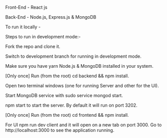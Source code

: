 Front-End - React js

Back-End - Node.js, Express.js & MongoDB

To run it locally -

Steps to run in development mode:-

Fork the repo and clone it.

Switch to development branch for running in development mode.

Make sure you have yarn Node.js & MongoDB installed in your system.

[Only once] Run (from the root) cd backend && npm install.

Open two terminal windows (one for running Server and other for the UI).

Start MongoDB service with sudo service mongod start.

npm start to start the server. By default it will run on port 3202.

[Only once] Run (from the root) cd frontend && npm install.

For UI npm run dev client and it will open on a new tab on port 3000.
Go to http://localhost:3000 to see the application running.